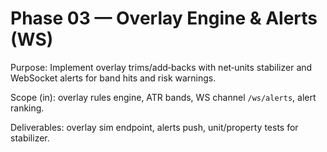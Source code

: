 # Phase 03 — Overlay Engine & Alerts (WS)

Purpose: Implement overlay trims/add‑backs with net‑units stabilizer and WebSocket alerts for band hits and risk warnings.

Scope (in): overlay rules engine, ATR bands, WS channel `/ws/alerts`, alert ranking.

Deliverables: overlay sim endpoint, alerts push, unit/property tests for stabilizer.

